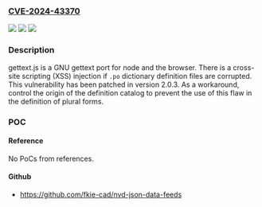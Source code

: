 ### [CVE-2024-43370](https://cve.mitre.org/cgi-bin/cvename.cgi?name=CVE-2024-43370)
![](https://img.shields.io/static/v1?label=Product&message=gettext.js&color=blue)
![](https://img.shields.io/static/v1?label=Version&message=%3D%20%3C%202.0.3%20&color=brighgreen)
![](https://img.shields.io/static/v1?label=Vulnerability&message=CWE-79%3A%20Improper%20Neutralization%20of%20Input%20During%20Web%20Page%20Generation%20('Cross-site%20Scripting')&color=brighgreen)

### Description

gettext.js is a GNU gettext port for node and the browser. There is a cross-site scripting (XSS) injection if `.po` dictionary definition files are corrupted. This vulnerability has been patched in version 2.0.3. As a workaround, control the origin of the definition catalog to prevent the use of this flaw in the definition of plural forms.

### POC

#### Reference
No PoCs from references.

#### Github
- https://github.com/fkie-cad/nvd-json-data-feeds

